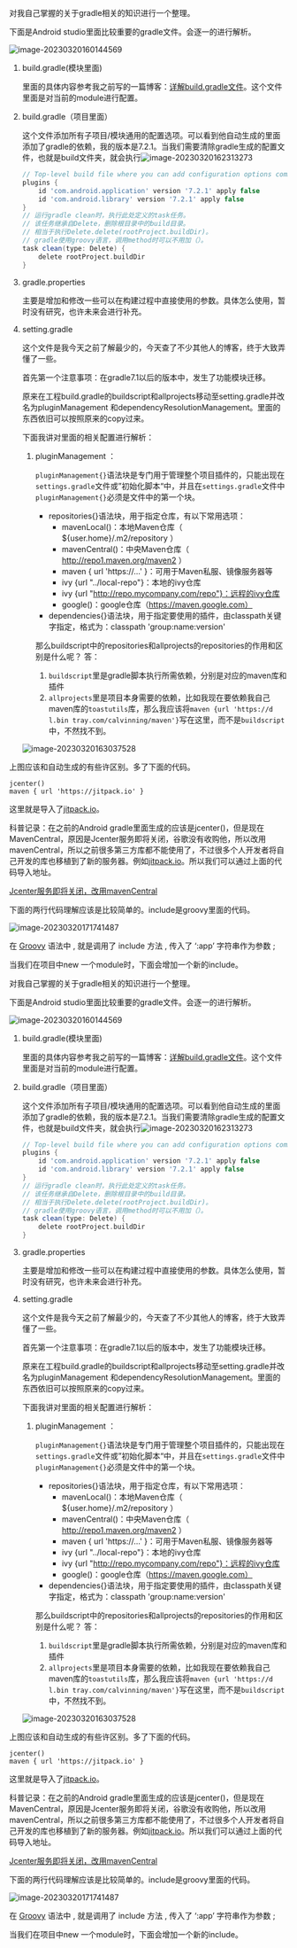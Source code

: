 对我自己掌握的关于gradle相关的知识进行一个整理。

下面是Android studio里面比较重要的gradle文件。会逐一的进行解析。

![image-20230320160144569](C:\Users\Administrator\AppData\Roaming\Typora\typora-user-images\image-20230320160144569.png)

1. build.gradle(模块里面)

   里面的具体内容参考我之前写的一篇博客：[详解build.gradle文件](https://blog.csdn.net/qq_43867812/article/details/126850708)。这个文件里面是对当前的module进行配置。

2. build.gradle（项目里面）

   这个文件添加所有子项目/模块通用的配置选项。可以看到他自动生成的里面添加了gradle的依赖，我的版本是7.2.1。当我们需要清除gradle生成的配置文件，也就是build文件夹，就会执行![image-20230320162313273](C:\Users\Administrator\AppData\Roaming\Typora\typora-user-images\image-20230320162313273.png)

   ```groovy
   // Top-level build file where you can add configuration options common to all sub-projects/modules.
   plugins {
       id 'com.android.application' version '7.2.1' apply false
       id 'com.android.library' version '7.2.1' apply false
   }
   // 运行gradle clean时，执行此处定义的task任务。
   // 该任务继承自Delete，删除根目录中的build目录。
   // 相当于执行Delete.delete(rootProject.buildDir)。
   // gradle使用groovy语言，调用method时可以不用加（）。
   task clean(type: Delete) {
       delete rootProject.buildDir
   }
   ```

3. gradle.properties

   主要是增加和修改一些可以在构建过程中直接使用的参数。具体怎么使用，暂时没有研究，也许未来会进行补充。

4. setting.gradle

   这个文件是我今天之前了解最少的，今天查了不少其他人的博客，终于大致弄懂了一些。

   首先第一个注意事项：在gradle7.1以后的版本中，发生了功能模块迁移。

   原来在工程build.gradle的buildscript和allprojects移动至setting.gradle并改名为pluginManagement 和dependencyResolutionManagement。里面的东西依旧可以按照原来的copy过来。

   [Android Gradle 7.1+新版本依赖变化]: https://blog.csdn.net/sinat_38167329/article/details/123175556

   下面我讲对里面的相关配置进行解析：

   1. pluginManagement ：

      `pluginManagement{}`语法块是专门用于管理整个项目插件的，只能出现在`settings.gradle`文件或”初始化脚本“中，并且在`settings.gradle`文件中`pluginManagement{}`必须是文件中的第一个块。

      

      - repositories{}语法块，用于指定仓库，有以下常用选项：
        - mavenLocal()：本地Maven仓库（ ${user.home}/.m2/repository ）
        - mavenCentral()：中央Maven仓库（ http://repo1.maven.org/maven2 ）
        - maven { url 'https://...' }：可用于Maven私服、镜像服务器等
        - ivy {url "../local-repo"}：本地的ivy仓库
        - ivy {url "http://repo.mycompany.com/repo"}：远程的ivy仓库
        - google()：google仓库（https://maven.google.com）
      - dependencies{}语法块，用于指定要使用的插件，由classpath关键字指定，格式为：classpath 'group:name:version'

      [Gradle入门教程]: https://blog.csdn.net/LiMubai_CN/article/details/102790699

      那么buildscript中的repositories和allprojects的repositories的作用和区别是什么呢？
       答：

      1. `buildscript`里是gradle脚本执行所需依赖，分别是对应的maven库和插件
      2. `allprojects`里是项目本身需要的依赖，比如我现在要依赖我自己maven库的`toastutils`库，那么我应该将`maven {url 'https://d l.bin tray.com/calvinning/maven'}`写在这里，而不是`buildscript`中，不然找不到。

      [buildscript和allprojects的作用和区别是什么？]: https://www.jianshu.com/p/ee57e4de78a3


   ![image-20230320163037528](C:\Users\Administrator\AppData\Roaming\Typora\typora-user-images\image-20230320163037528.png)

上图应该和自动生成的有些许区别。多了下面的代码。

```
jcenter()
maven { url 'https://jitpack.io' }
```

这里就是导入了[jitpack.io](https://link.zhihu.com/?target=https%3A//jitpack.io/)。

科普记录：在之前的Android gradle里面生成的应该是jcenter()，但是现在MavenCentral，原因是Jcenter服务即将关闭，谷歌没有收购他，所以改用mavenCentral，所以之前很多第三方库都不能使用了，不过很多个人开发者将自己开发的库也移植到了新的服务器。例如[jitpack.io](https://link.zhihu.com/?target=https%3A//jitpack.io/)。所以我们可以通过上面的代码导入地址。

[Jcenter服务即将关闭，改用mavenCentral](https://zhuanlan.zhihu.com/p/363156372)

下面的两行代码理解应该是比较简单的。include是groovy里面的代码。

![image-20230320171741487](C:\Users\Administrator\AppData\Roaming\Typora\typora-user-images\image-20230320171741487.png)

在 [Groovy](https://so.csdn.net/so/search?q=Groovy&spm=1001.2101.3001.7020) 语法中 , 就是调用了 include 方法 , 传入了 ‘:app’ 字符串作为参数 ;

当我们在项目中new 一个module时，下面会增加一个新的include。

对我自己掌握的关于gradle相关的知识进行一个整理。

下面是Android studio里面比较重要的gradle文件。会逐一的进行解析。

![image-20230320160144569](C:\Users\Administrator\AppData\Roaming\Typora\typora-user-images\image-20230320160144569.png)

1. build.gradle(模块里面)

   里面的具体内容参考我之前写的一篇博客：[详解build.gradle文件](https://blog.csdn.net/qq_43867812/article/details/126850708)。这个文件里面是对当前的module进行配置。

2. build.gradle（项目里面）

   这个文件添加所有子项目/模块通用的配置选项。可以看到他自动生成的里面添加了gradle的依赖，我的版本是7.2.1。当我们需要清除gradle生成的配置文件，也就是build文件夹，就会执行![image-20230320162313273](C:\Users\Administrator\AppData\Roaming\Typora\typora-user-images\image-20230320162313273.png)

   ```groovy
   // Top-level build file where you can add configuration options common to all sub-projects/modules.
   plugins {
       id 'com.android.application' version '7.2.1' apply false
       id 'com.android.library' version '7.2.1' apply false
   }
   // 运行gradle clean时，执行此处定义的task任务。
   // 该任务继承自Delete，删除根目录中的build目录。
   // 相当于执行Delete.delete(rootProject.buildDir)。
   // gradle使用groovy语言，调用method时可以不用加（）。
   task clean(type: Delete) {
       delete rootProject.buildDir
   }
   ```

3. gradle.properties

   主要是增加和修改一些可以在构建过程中直接使用的参数。具体怎么使用，暂时没有研究，也许未来会进行补充。

4. setting.gradle

   这个文件是我今天之前了解最少的，今天查了不少其他人的博客，终于大致弄懂了一些。

   首先第一个注意事项：在gradle7.1以后的版本中，发生了功能模块迁移。

   原来在工程build.gradle的buildscript和allprojects移动至setting.gradle并改名为pluginManagement 和dependencyResolutionManagement。里面的东西依旧可以按照原来的copy过来。

   [Android Gradle 7.1+新版本依赖变化]: https://blog.csdn.net/sinat_38167329/article/details/123175556

   下面我讲对里面的相关配置进行解析：

   1. pluginManagement ：

      `pluginManagement{}`语法块是专门用于管理整个项目插件的，只能出现在`settings.gradle`文件或”初始化脚本“中，并且在`settings.gradle`文件中`pluginManagement{}`必须是文件中的第一个块。

      

      - repositories{}语法块，用于指定仓库，有以下常用选项：
        - mavenLocal()：本地Maven仓库（ ${user.home}/.m2/repository ）
        - mavenCentral()：中央Maven仓库（ http://repo1.maven.org/maven2 ）
        - maven { url 'https://...' }：可用于Maven私服、镜像服务器等
        - ivy {url "../local-repo"}：本地的ivy仓库
        - ivy {url "http://repo.mycompany.com/repo"}：远程的ivy仓库
        - google()：google仓库（https://maven.google.com）
      - dependencies{}语法块，用于指定要使用的插件，由classpath关键字指定，格式为：classpath 'group:name:version'

      [Gradle入门教程]: https://blog.csdn.net/LiMubai_CN/article/details/102790699

      那么buildscript中的repositories和allprojects的repositories的作用和区别是什么呢？
       答：

      1. `buildscript`里是gradle脚本执行所需依赖，分别是对应的maven库和插件
      2. `allprojects`里是项目本身需要的依赖，比如我现在要依赖我自己maven库的`toastutils`库，那么我应该将`maven {url 'https://d l.bin tray.com/calvinning/maven'}`写在这里，而不是`buildscript`中，不然找不到。

      [buildscript和allprojects的作用和区别是什么？]: https://www.jianshu.com/p/ee57e4de78a3


   ![image-20230320163037528](C:\Users\Administrator\AppData\Roaming\Typora\typora-user-images\image-20230320163037528.png)

上图应该和自动生成的有些许区别。多了下面的代码。

```
jcenter()
maven { url 'https://jitpack.io' }
```

这里就是导入了[jitpack.io](https://link.zhihu.com/?target=https%3A//jitpack.io/)。

科普记录：在之前的Android gradle里面生成的应该是jcenter()，但是现在MavenCentral，原因是Jcenter服务即将关闭，谷歌没有收购他，所以改用mavenCentral，所以之前很多第三方库都不能使用了，不过很多个人开发者将自己开发的库也移植到了新的服务器。例如[jitpack.io](https://link.zhihu.com/?target=https%3A//jitpack.io/)。所以我们可以通过上面的代码导入地址。

[Jcenter服务即将关闭，改用mavenCentral](https://zhuanlan.zhihu.com/p/363156372)

下面的两行代码理解应该是比较简单的。include是groovy里面的代码。

![image-20230320171741487](C:\Users\Administrator\AppData\Roaming\Typora\typora-user-images\image-20230320171741487.png)

在 [Groovy](https://so.csdn.net/so/search?q=Groovy&spm=1001.2101.3001.7020) 语法中 , 就是调用了 include 方法 , 传入了 ‘:app’ 字符串作为参数 ;

当我们在项目中new 一个module时，下面会增加一个新的include。


